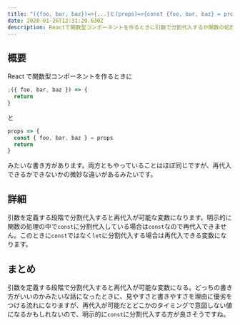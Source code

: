 ```yaml
---
title: "({foo, bar, baz})=>{...}と(props)=>{const {foo, bar, baz} = props }の微妙な違い"
date: 2020-01-26T12:31:20.630Z
description: Reactで関数型コンポーネントを作るときに引数で分割代入するか関数の処理の中で分割代入するときの微妙な違い。
---
```


## 概要

React で関数型コンポーネントを作るときに

```javascript
;({ foo, bar, baz }) => {
  return
}
```

と

```javascript
props => {
  const { foo, bar, baz } = props
  return
}
```

みたいな書き方があります。両方ともやっていることはほぼ同じですが、再代入できるかできないかの微妙な違いがあるみたいです。

## 詳細

引数を定義する段階で分割代入すると再代入が可能な変数になります。明示的に関数の処理の中で`const`に分割代入している場合は`const`なので再代入できません。このときに`const`ではなく`let`に分割代入する場合は再代入できる変数になります。

## まとめ

引数を定義する段階で分割代入すると再代入が可能な変数になる。どっちの書き方がいいのかみたいな話になったときに、見やすさと書きやすさを理由に優劣をつける流れになりますが、再代入が可能だとどこかのタイミングで意図しない値になるかもしれないので、明示的に`const`に分割代入する方が良さそうですね。
